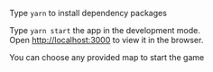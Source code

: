 
Type `yarn` to install dependency packages

Type `yarn start` the app in the development mode.<br />
Open [http://localhost:3000](http://localhost:3000) to view it in the browser.

You can choose any provided map to start the game
